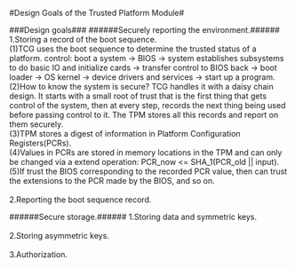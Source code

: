 #Design Goals of the Trusted Platform Module#

###Design goals###
######Securely reporting the environment.######
1.Storing a record of the boot sequence.<br />
<lo>
    (1)TCG uses the boot sequence to determine the trusted status of a platform. control: boot a system -> BIOS -> system establishes subsystems to do basic IO and initialize cards -> transfer control to BIOS back -> boot loader -> OS kernel -> device drivers and services -> start up a program.<br />
    (2)How to know the system is secure? TCG handles it with a daisy chain design. It starts with a small root of trust that is the first thing that gets control of the system, then at every step, records the next thing being used before passing control to it. The TPM stores all this records and report on them securely.<br />
    (3)TPM stores a digest of information in Platform Configuration Registers(PCRs).<br />
    (4)Values in PCRs are stored in memory locations in the TPM and can only be changed via a extend operation: PCR_now <= SHA_1(PCR_old || input).<br />
    (5)If trust the BIOS corresponding to the recorded PCR value, then can trust the extensions to the PCR made by the BIOS, and so on.<br />
</lo>
<br />
2.Reporting the boot sequence record.<br />

######Secure storage.######
1.Storing data and symmetric keys.<br />
<br />
2.Storing asymmetric keys.<br />
<br />
3.Authorization.<br />

